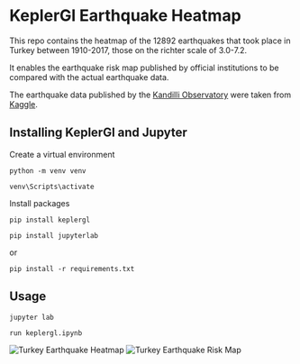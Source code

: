 # KeplerGl Earthquake Heatmap

This repo contains the heatmap of the 12892 earthquakes that took place in Turkey between 1910-2017, those on the richter scale of 3.0-7.2.

It enables the earthquake risk map published by official institutions to be compared with the actual earthquake data.

The earthquake data published by the [Kandilli Observatory](http://www.koeri.boun.edu.tr/new/en) were taken from [Kaggle](https://www.kaggle.com/caganseval/earthquake).

## Installing KeplerGl and Jupyter
Create a virtual environment
```
python -m venv venv
```
```
venv\Scripts\activate
```

Install packages
```
pip install keplergl
```
```
pip install jupyterlab
```
or
```
pip install -r requirements.txt
```

## Usage
```
jupyter lab
```
```
run keplergl.ipynb
```

![Turkey Earthquake Heatmap](https://github.com/gokhan-sari/examples/blob/main/images/turkey-earthquake-heatmap.jpg?raw=true "Turkey Earthquake Heatmap")
![Turkey Earthquake Risk Map](https://github.com/gokhan-sari/examples/blob/main/images/turkey-earthquake-risk-map.jpg?raw=true "Turkey Earthquake Risk Map")
